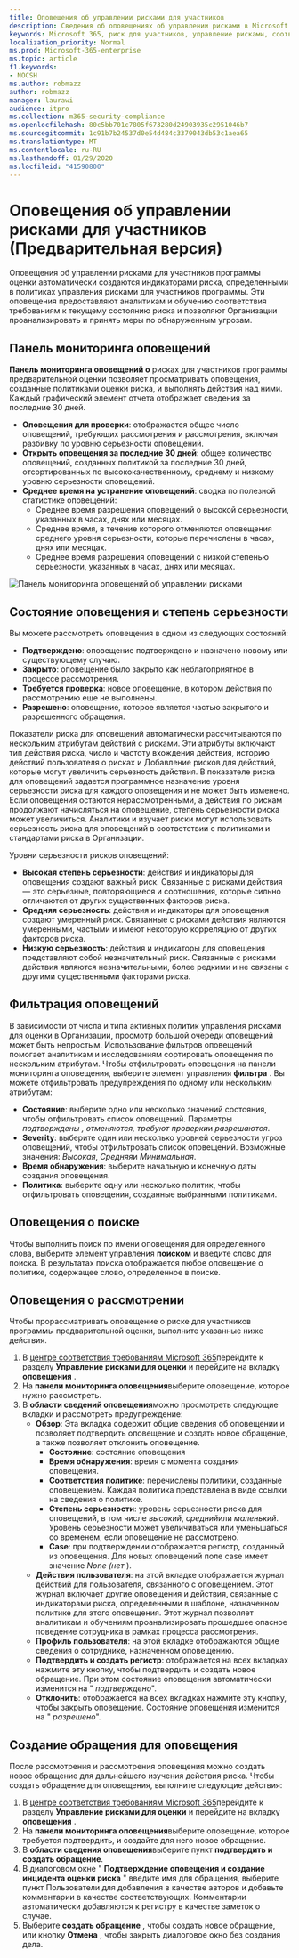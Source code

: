 ```yaml
---
title: Оповещения об управлении рисками для участников
description: Сведения об оповещениях об управлении рисками в Microsoft 365
keywords: Microsoft 365, риск для участников, управление рисками, соответствие требованиям
localization_priority: Normal
ms.prod: Microsoft-365-enterprise
ms.topic: article
f1.keywords:
- NOCSH
ms.author: robmazz
author: robmazz
manager: laurawi
audience: itpro
ms.collection: m365-security-compliance
ms.openlocfilehash: 80c5bb701c7805f673280d24903935c2951046b7
ms.sourcegitcommit: 1c91b7b24537d0e54d484c3379043db53c1aea65
ms.translationtype: MT
ms.contentlocale: ru-RU
ms.lasthandoff: 01/29/2020
ms.locfileid: "41590800"
---
```

# <a name="insider-risk-management-alerts-preview"></a>Оповещения об управлении рисками для участников (Предварительная версия)

Оповещения об управлении рисками для участников программы оценки автоматически создаются индикаторами риска, определенными в политиках управления рисками для участников программы. Эти оповещения предоставляют аналитикам и обучению соответствия требованиям к текущему состоянию риска и позволяют Организации проанализировать и принять меры по обнаруженным угрозам.

## <a name="alert-dashboard"></a>Панель мониторинга оповещений

**Панель мониторинга оповещений о** рисках для участников программы предварительной оценки позволяет просматривать оповещения, созданные политиками оценки риска, и выполнять действия над ними. Каждый графический элемент отчета отображает сведения за последние 30 дней.

- **Оповещения для проверки**: отображается общее число оповещений, требующих рассмотрения и рассмотрения, включая разбивку по уровню серьезности оповещений.
- **Открыть оповещения за последние 30 дней**: общее количество оповещений, созданных политикой за последние 30 дней, отсортированных по высококачественному, среднему и низкому уровню серьезности оповещений.
- **Среднее время на устранение оповещений**: сводка по полезной статистике оповещений:
    - Среднее время разрешения оповещений о высокой серьезности, указанных в часах, днях или месяцах.
    - Среднее время, в течение которого отменяются оповещения среднего уровня серьезности, которые перечислены в часах, днях или месяцах.
    - Среднее время разрешения оповещений с низкой степенью серьезности, указанных в часах, днях или месяцах.

![Панель мониторинга оповещений об управлении рисками](media/insider-risk-alerts-dashboard.png)

## <a name="alert-status-and-severity"></a>Состояние оповещения и степень серьезности

Вы можете рассмотреть оповещения в одном из следующих состояний:

- **Подтверждено**: оповещение подтверждено и назначено новому или существующему случаю.
- **Закрыто**: оповещение было закрыто как неблагоприятное в процессе рассмотрения.
- **Требуется проверка**: новое оповещение, в котором действия по рассмотрению еще не выполнены.
- **Разрешено**: оповещение, которое является частью закрытого и разрешенного обращения.

Показатели риска для оповещений автоматически рассчитываются по нескольким атрибутам действий с рисками. Эти атрибуты включают тип действия риска, число и частоту вхождения действия, историю действий пользователя о рисках и Добавление рисков для действий, которые могут увеличить серьезность действия. В показателе риска для оповещений задается программное назначение уровня серьезности риска для каждого оповещения и не может быть изменено. Если оповещения остаются нерассмотренными, а действия по рискам продолжают начисляться на оповещение, степень серьезности риска может увеличиться. Аналитики и изучает риски могут использовать серьезность риска для оповещений в соответствии с политиками и стандартами риска в Организации.

Уровни серьезности рисков оповещений:

- **Высокая степень серьезности**: действия и индикаторы для оповещения создают важный риск. Связанные с рисками действия — это серьезные, повторяющиеся и соотношения, которые сильно отличаются от других существенных факторов риска.
- **Средняя серьезность**: действия и индикаторы для оповещения создают умеренный риск. Связанные с рисками действия являются умеренными, частыми и имеют некоторую корреляцию от других факторов риска.
- **Низкую серьезность**: действия и индикаторы для оповещения представляют собой незначительный риск. Связанные с рисками действия являются незначительными, более редкими и не связаны с другими существенными факторами риска.

## <a name="filter-alerts"></a>Фильтрация оповещений

В зависимости от числа и типа активных политик управления рисками для оценки в Организации, просмотр большой очереди оповещений может быть непростым. Использование фильтров оповещений помогает аналитикам и исследованиям сортировать оповещения по нескольким атрибутам. Чтобы отфильтровать оповещения на панели мониторинга оповещения, выберите элемент управления **фильтра** . Вы можете отфильтровать предупреждения по одному или нескольким атрибутам:

- **Состояние**: выберите одно или несколько значений состояния, чтобы отфильтровать список оповещений. Параметры *подтверждены* *, отменяются,* *требуют проверки*и *разрешаются*.
- **Severity**: выберите один или несколько уровней серьезности угроз оповещений, чтобы отфильтровать список оповещений. Возможные значения: *Высокая*, *Средняя*и *Минимальная*.
- **Время обнаружения**: выберите начальную и конечную даты создания оповещения.
- **Политика**: выберите одну или несколько политик, чтобы отфильтровать оповещения, созданные выбранными политиками.

## <a name="search-alerts"></a>Оповещения о поиске

Чтобы выполнить поиск по имени оповещения для определенного слова, выберите элемент управления **поиском** и введите слово для поиска. В результатах поиска отображается любое оповещение о политике, содержащее слово, определенное в поиске.

## <a name="triage-alerts"></a>Оповещения о рассмотрении

Чтобы прорассматривать оповещение о риске для участников программы предварительной оценки, выполните указанные ниже действия.

1. В [центре соответствия требованиям Microsoft 365](https://compliance.microsoft.com)перейдите к разделу **Управление рисками для оценки** и перейдите на вкладку **оповещения** .
2. На **панели мониторинга оповещения**выберите оповещение, которое нужно рассмотреть.
3. В **области сведений оповещения**можно просмотреть следующие вкладки и рассмотреть предупреждение:
    - **Обзор**: Эта вкладка содержит общие сведения об оповещении и позволяет подтвердить оповещение и создать новое обращение, а также позволяет отклонить оповещение.
        - **Состояние**: состояние оповещения
        - **Время обнаружения**: время с момента создания оповещения.
        - **Соответствия политике**: перечислены политики, созданные оповещением. Каждая политика представлена в виде ссылки на сведения о политике.
        - **Степень серьезности**: уровень серьезности риска для оповещений, в том числе *высокий*, *средний*или *маленький*. Уровень серьезности может увеличиваться или уменьшаться со временем, если оповещение не рассмотрено.
        - **Case**: при подтверждении отображается регистр, созданный из оповещения. Для новых оповещений поле case имеет значение *None (нет* ).
    - **Действия пользователя**: на этой вкладке отображается журнал действий для пользователя, связанного с оповещением. Этот журнал включает другие оповещения и действия, связанные с индикаторами риска, определенными в шаблоне, назначенном политике для этого оповещения. Этот журнал позволяет аналитикам и обучениям проанализировать прошедшее опасное поведение сотрудника в рамках процесса рассмотрения.
    - **Профиль пользователя**: на этой вкладке отображаются общие сведения о сотруднике, назначенном оповещению.
    - **Подтвердить и создать регистр**: отображается на всех вкладках нажмите эту кнопку, чтобы подтвердить и создать новое обращение. При этом состояние оповещения автоматически изменится на " *подтверждено*".
    - **Отклонить**: отображается на всех вкладках нажмите эту кнопку, чтобы закрыть оповещение. Состояние оповещения изменится на " *разрешено*".

## <a name="create-a-case-for-an-alert"></a>Создание обращения для оповещения

После рассмотрения и рассмотрения оповещения можно создать новое обращение для дальнейшего изучения действия риска. Чтобы создать обращение для оповещения, выполните следующие действия:

1. В [центре соответствия требованиям Microsoft 365](https://compliance.microsoft.com)перейдите к разделу **Управление рисками для оценки** и перейдите на вкладку **оповещения** .
2. На **панели мониторинга оповещения**выберите оповещение, которое требуется подтвердить, и создайте для него новое обращение.
3. В **области сведения оповещения**выберите пункт **подтвердить и создать обращение**.
4. В диалоговом окне " **Подтверждение оповещения и создание инцидента оценки риска** " введите имя для обращения, выберите пункт Пользователи для добавления в качестве авторов и добавьте комментарии в качестве соответствующих. Комментарии автоматически добавляются к регистру в качестве заметок о случае.
5. Выберите **создать обращение** , чтобы создать новое обращение, или кнопку **Отмена** , чтобы закрыть диалоговое окно без создания дела.
